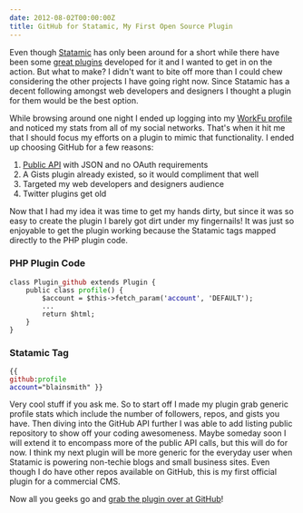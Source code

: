 ```yaml
---
date: 2012-08-02T00:00:00Z
title: GitHub for Statamic, My First Open Source Plugin
---
```


Even though [Statamic](http://statamic.com/) has only been around for a short while there have been some [great plugins](http://statamic.com/learn/reference) developed for it and I wanted to get in on the action. But what to make? I didn't want to bite off more than I could chew considering the other projects I have going right now. Since Statamic has a decent following amongst web developers and designers I thought a plugin for them would be the best option.

While browsing around one night I ended up logging into my [WorkFu profile](https://workfu.com/blainsmith) and noticed my stats from all of my social networks. That's when it hit me that I should focus my efforts on a plugin to mimic that functionality. I ended up choosing GitHub for a few reasons:

1. [Public API](http://developer.github.com/) with JSON and no OAuth requirements
2. A Gists plugin already existed, so it would compliment that well
3. Targeted my web developers and designers audience
4. Twitter plugins get old

Now that I had my idea it was time to get my hands dirty, but since it was so easy to create the plugin I barely got dirt under my fingernails! It was just so enjoyable to get the plugin working because the Statamic tags mapped directly to the PHP plugin code.

### PHP Plugin Code

<pre><code>class Plugin_<span style="color:#990000;">github</span> extends Plugin {
    public class <span style="color:#009900;">profile</span>() {
        $account = $this->fetch_param('<span style="color:#000099;">account</span>', 'DEFAULT');
        ...
        return $html;
    }
}</code></pre>

### Statamic Tag

<code>{{ <span style="color:#990000;">github</span>:<span style="color:#009900;">profile</span> <span style="color:#000099;">account</span>="blainsmith" }} </code>

Very cool stuff if you ask me. So to start off I made my plugin grab generic profile stats which include the number of followers, repos, and gists you have. Then diving into the GitHub API further I was able to add listing public repository to show off your coding awesomeness. Maybe someday soon I will extend it to encompass more of the public API calls, but this will do for now. I think my next plugin will be more generic for the everyday user when Statamic is powering non-techie blogs and small business sites. Even though I do have other repos available on GitHub, this is my first official plugin for a commercial CMS.

Now all you geeks go and [grab the plugin over at GitHub](https://github.com/blainsmith/Statamic-GitHub-Plugin)!
